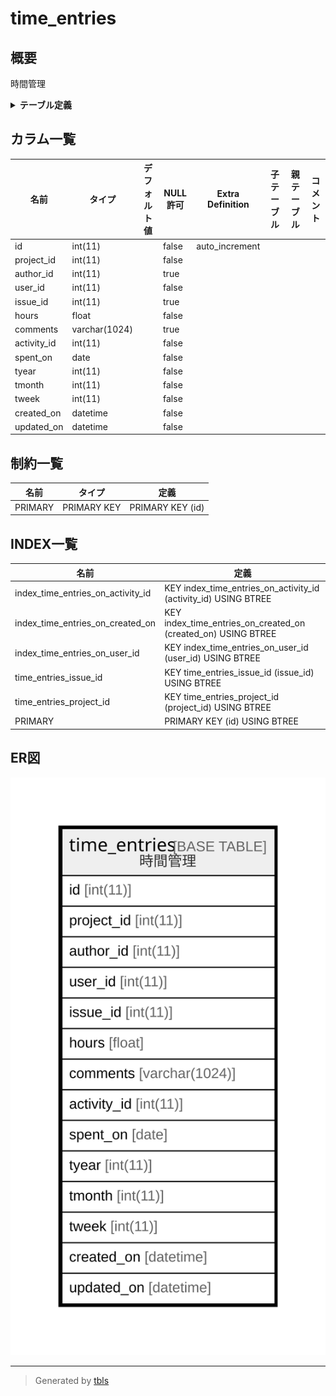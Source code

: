 # time_entries

## 概要

時間管理

<details>
<summary><strong>テーブル定義</strong></summary>

```sql
CREATE TABLE `time_entries` (
  `id` int(11) NOT NULL AUTO_INCREMENT,
  `project_id` int(11) NOT NULL,
  `author_id` int(11) DEFAULT NULL,
  `user_id` int(11) NOT NULL,
  `issue_id` int(11) DEFAULT NULL,
  `hours` float NOT NULL,
  `comments` varchar(1024) DEFAULT NULL,
  `activity_id` int(11) NOT NULL,
  `spent_on` date NOT NULL,
  `tyear` int(11) NOT NULL,
  `tmonth` int(11) NOT NULL,
  `tweek` int(11) NOT NULL,
  `created_on` datetime NOT NULL,
  `updated_on` datetime NOT NULL,
  PRIMARY KEY (`id`),
  KEY `time_entries_project_id` (`project_id`),
  KEY `time_entries_issue_id` (`issue_id`),
  KEY `index_time_entries_on_activity_id` (`activity_id`),
  KEY `index_time_entries_on_user_id` (`user_id`),
  KEY `index_time_entries_on_created_on` (`created_on`)
) ENGINE=InnoDB DEFAULT CHARSET=utf8
```

</details>

## カラム一覧

| 名前          | タイプ           | デフォルト値       | NULL許可   | Extra Definition | 子テーブル      | 親テーブル      | コメント     |
| ----------- | ------------- | ------------ | -------- | ---------------- | ---------- | ---------- | -------- |
| id          | int(11)       |              | false    | auto_increment   |            |            |          |
| project_id  | int(11)       |              | false    |                  |            |            |          |
| author_id   | int(11)       |              | true     |                  |            |            |          |
| user_id     | int(11)       |              | false    |                  |            |            |          |
| issue_id    | int(11)       |              | true     |                  |            |            |          |
| hours       | float         |              | false    |                  |            |            |          |
| comments    | varchar(1024) |              | true     |                  |            |            |          |
| activity_id | int(11)       |              | false    |                  |            |            |          |
| spent_on    | date          |              | false    |                  |            |            |          |
| tyear       | int(11)       |              | false    |                  |            |            |          |
| tmonth      | int(11)       |              | false    |                  |            |            |          |
| tweek       | int(11)       |              | false    |                  |            |            |          |
| created_on  | datetime      |              | false    |                  |            |            |          |
| updated_on  | datetime      |              | false    |                  |            |            |          |

## 制約一覧

| 名前      | タイプ         | 定義               |
| ------- | ----------- | ---------------- |
| PRIMARY | PRIMARY KEY | PRIMARY KEY (id) |

## INDEX一覧

| 名前                                | 定義                                                              |
| --------------------------------- | --------------------------------------------------------------- |
| index_time_entries_on_activity_id | KEY index_time_entries_on_activity_id (activity_id) USING BTREE |
| index_time_entries_on_created_on  | KEY index_time_entries_on_created_on (created_on) USING BTREE   |
| index_time_entries_on_user_id     | KEY index_time_entries_on_user_id (user_id) USING BTREE         |
| time_entries_issue_id             | KEY time_entries_issue_id (issue_id) USING BTREE                |
| time_entries_project_id           | KEY time_entries_project_id (project_id) USING BTREE            |
| PRIMARY                           | PRIMARY KEY (id) USING BTREE                                    |

## ER図

![er](time_entries.svg)

---

> Generated by [tbls](https://github.com/k1LoW/tbls)
